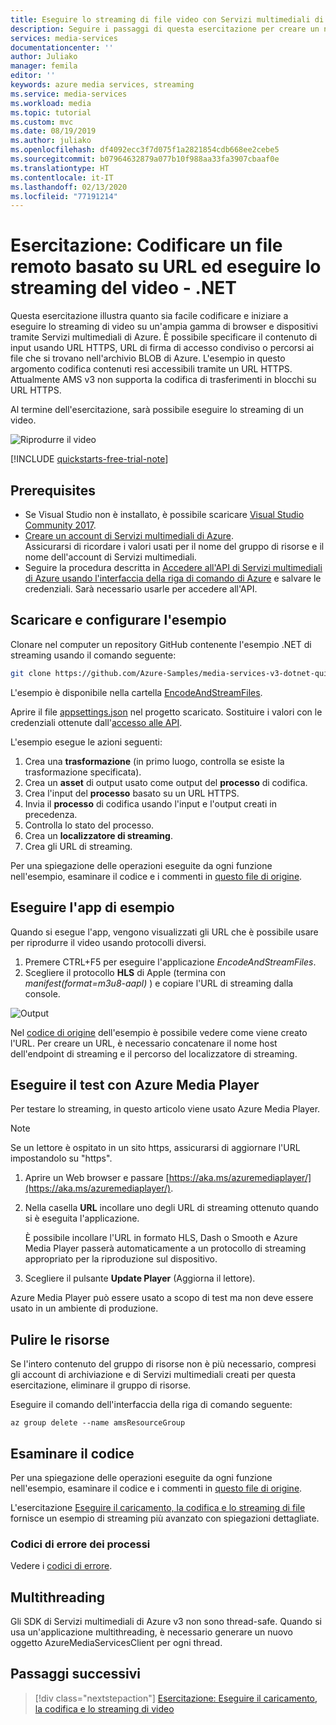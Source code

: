 ```yaml
---
title: Eseguire lo streaming di file video con Servizi multimediali di Azure - .NET | Microsoft Docs
description: Seguire i passaggi di questa esercitazione per creare un nuovo account di Servizi multimediali di Azure, codificare un file ed eseguirne lo streaming su Azure Media Player.
services: media-services
documentationcenter: ''
author: Juliako
manager: femila
editor: ''
keywords: azure media services, streaming
ms.service: media-services
ms.workload: media
ms.topic: tutorial
ms.custom: mvc
ms.date: 08/19/2019
ms.author: juliako
ms.openlocfilehash: df4092ecc3f7d075f1a2821854cdb668ee2cebe5
ms.sourcegitcommit: b07964632879a077b10f988aa33fa3907cbaaf0e
ms.translationtype: HT
ms.contentlocale: it-IT
ms.lasthandoff: 02/13/2020
ms.locfileid: "77191214"
---
```

# <a name="tutorial-encode-a-remote-file-based-on-url-and-stream-the-video---net"></a>Esercitazione: Codificare un file remoto basato su URL ed eseguire lo streaming del video - .NET

Questa esercitazione illustra quanto sia facile codificare e iniziare a eseguire lo streaming di video su un'ampia gamma di browser e dispositivi tramite Servizi multimediali di Azure. È possibile specificare il contenuto di input usando URL HTTPS, URL di firma di accesso condiviso o percorsi ai file che si trovano nell'archivio BLOB di Azure.
L'esempio in questo argomento codifica contenuti resi accessibili tramite un URL HTTPS. Attualmente AMS v3 non supporta la codifica di trasferimenti in blocchi su URL HTTPS.

Al termine dell'esercitazione, sarà possibile eseguire lo streaming di un video.  

![Riprodurre il video](./media/stream-files-dotnet-quickstart/final-video.png)

[!INCLUDE [quickstarts-free-trial-note](../../../includes/quickstarts-free-trial-note.md)]

## <a name="prerequisites"></a>Prerequisites

- Se Visual Studio non è installato, è possibile scaricare [Visual Studio Community 2017](https://www.visualstudio.com/thank-you-downloading-visual-studio/?sku=Community&rel=15).
- [Creare un account di Servizi multimediali di Azure](create-account-cli-how-to.md).<br/>Assicurarsi di ricordare i valori usati per il nome del gruppo di risorse e il nome dell'account di Servizi multimediali.
- Seguire la procedura descritta in [Accedere all'API di Servizi multimediali di Azure usando l'interfaccia della riga di comando di Azure](access-api-cli-how-to.md) e salvare le credenziali. Sarà necessario usarle per accedere all'API.

## <a name="download-and-configure-the-sample"></a>Scaricare e configurare l'esempio

Clonare nel computer un repository GitHub contenente l'esempio .NET di streaming usando il comando seguente:  

 ```bash
 git clone https://github.com/Azure-Samples/media-services-v3-dotnet-quickstarts.git
 ```

L'esempio è disponibile nella cartella [EncodeAndStreamFiles](https://github.com/Azure-Samples/media-services-v3-dotnet-quickstarts/tree/master/AMSV3Quickstarts/EncodeAndStreamFiles).

Aprire il file [appsettings.json](https://github.com/Azure-Samples/media-services-v3-dotnet-quickstarts/blob/master/AMSV3Quickstarts/EncodeAndStreamFiles/appsettings.json) nel progetto scaricato. Sostituire i valori con le credenziali ottenute dall'[accesso alle API](access-api-cli-how-to.md).

L'esempio esegue le azioni seguenti:

1. Crea una **trasformazione** (in primo luogo, controlla se esiste la trasformazione specificata). 
2. Crea un **asset** di output usato come output del **processo** di codifica.
3. Crea l'input del **processo** basato su un URL HTTPS.
4. Invia il **processo** di codifica usando l'input e l'output creati in precedenza.
5. Controlla lo stato del processo.
6. Crea un **localizzatore di streaming**.
7. Crea gli URL di streaming.

Per una spiegazione delle operazioni eseguite da ogni funzione nell'esempio, esaminare il codice e i commenti in [questo file di origine](https://github.com/Azure-Samples/media-services-v3-dotnet-quickstarts/blob/master/AMSV3Quickstarts/EncodeAndStreamFiles/Program.cs).

## <a name="run-the-sample-app"></a>Eseguire l'app di esempio

Quando si esegue l'app, vengono visualizzati gli URL che è possibile usare per riprodurre il video usando protocolli diversi. 

1. Premere CTRL+F5 per eseguire l'applicazione *EncodeAndStreamFiles*.
2. Scegliere il protocollo **HLS** di Apple (termina con *manifest(format=m3u8-aapl)* ) e copiare l'URL di streaming dalla console.

![Output](./media/stream-files-tutorial-with-api/output.png)

Nel [codice di origine](https://github.com/Azure-Samples/media-services-v3-dotnet-quickstarts/blob/master/AMSV3Quickstarts/EncodeAndStreamFiles/Program.cs) dell'esempio è possibile vedere come viene creato l'URL. Per creare un URL, è necessario concatenare il nome host dell'endpoint di streaming e il percorso del localizzatore di streaming.  

## <a name="test-with-azure-media-player"></a>Eseguire il test con Azure Media Player

Per testare lo streaming, in questo articolo viene usato Azure Media Player. 

> [!NOTE]
> Se un lettore è ospitato in un sito https, assicurarsi di aggiornare l'URL impostandolo su "https".

1. Aprire un Web browser e passare [https://aka.ms/azuremediaplayer/](https://aka.ms/azuremediaplayer/).
2. Nella casella **URL** incollare uno degli URL di streaming ottenuto quando si è eseguita l'applicazione. 
 
     È possibile incollare l'URL in formato HLS, Dash o Smooth e Azure Media Player passerà automaticamente a un protocollo di streaming appropriato per la riproduzione sul dispositivo.
3. Scegliere il pulsante **Update Player** (Aggiorna il lettore).

Azure Media Player può essere usato a scopo di test ma non deve essere usato in un ambiente di produzione. 

## <a name="clean-up-resources"></a>Pulire le risorse

Se l'intero contenuto del gruppo di risorse non è più necessario, compresi gli account di archiviazione e di Servizi multimediali creati per questa esercitazione, eliminare il gruppo di risorse.

Eseguire il comando dell'interfaccia della riga di comando seguente:

```azurecli
az group delete --name amsResourceGroup
```

## <a name="examine-the-code"></a>Esaminare il codice

Per una spiegazione delle operazioni eseguite da ogni funzione nell'esempio, esaminare il codice e i commenti in [questo file di origine](https://github.com/Azure-Samples/media-services-v3-dotnet-quickstarts/blob/master/AMSV3Quickstarts/EncodeAndStreamFiles/Program.cs).

L'esercitazione [Eseguire il caricamento, la codifica e lo streaming di file](stream-files-tutorial-with-api.md) fornisce un esempio di streaming più avanzato con spiegazioni dettagliate. 

### <a name="job-error-codes"></a>Codici di errore dei processi

Vedere i [codici di errore](https://docs.microsoft.com/rest/api/media/jobs/get#joberrorcode).

## <a name="multithreading"></a>Multithreading

Gli SDK di Servizi multimediali di Azure v3 non sono thread-safe. Quando si usa un'applicazione multithreading, è necessario generare un nuovo oggetto AzureMediaServicesClient per ogni thread.

## <a name="next-steps"></a>Passaggi successivi

> [!div class="nextstepaction"]
> [Esercitazione: Eseguire il caricamento, la codifica e lo streaming di video](stream-files-tutorial-with-api.md)
